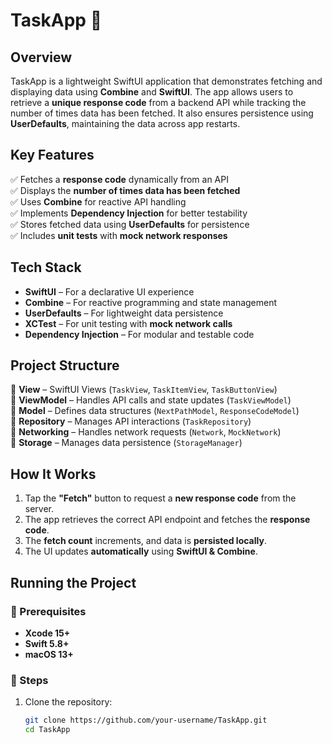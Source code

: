 # TaskApp 🚀

## Overview  
TaskApp is a lightweight SwiftUI application that demonstrates fetching and displaying data using **Combine** and **SwiftUI**. The app allows users to retrieve a **unique response code** from a backend API while tracking the number of times data has been fetched. It also ensures persistence using **UserDefaults**, maintaining the data across app restarts.

## Key Features  
✅ Fetches a **response code** dynamically from an API  
✅ Displays the **number of times data has been fetched**  
✅ Uses **Combine** for reactive API handling  
✅ Implements **Dependency Injection** for better testability  
✅ Stores fetched data using **UserDefaults** for persistence  
✅ Includes **unit tests** with **mock network responses**  

## Tech Stack  
- **SwiftUI** – For a declarative UI experience  
- **Combine** – For reactive programming and state management  
- **UserDefaults** – For lightweight data persistence  
- **XCTest** – For unit testing with **mock network calls**  
- **Dependency Injection** – For modular and testable code  

## Project Structure  
📂 **View** – SwiftUI Views (`TaskView`, `TaskItemView`, `TaskButtonView`)  
📂 **ViewModel** – Handles API calls and state updates (`TaskViewModel`)  
📂 **Model** – Defines data structures (`NextPathModel`, `ResponseCodeModel`)  
📂 **Repository** – Manages API interactions (`TaskRepository`)  
📂 **Networking** – Handles network requests (`Network`, `MockNetwork`)  
📂 **Storage** – Manages data persistence (`StorageManager`)  

## How It Works  
1. Tap the **"Fetch"** button to request a **new response code** from the server.  
2. The app retrieves the correct API endpoint and fetches the **response code**.  
3. The **fetch count** increments, and data is **persisted locally**.  
4. The UI updates **automatically** using **SwiftUI & Combine**.  

## Running the Project  

### 📌 Prerequisites  
- **Xcode 15+**  
- **Swift 5.8+**  
- **macOS 13+**  

### 📌 Steps  
1. Clone the repository:  
   ```sh
   git clone https://github.com/your-username/TaskApp.git
   cd TaskApp

